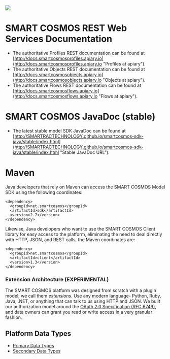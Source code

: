<img src="http://smartractechnology.github.io/smartcosmos-sdk-java/images/smart-cosmos-250px-wide.png"/>

# SMART COSMOS REST Web Services Documentation
  * The authoritative Profiles REST documentation can be found at [http://docs.smartcosmosprofiles.apiary.io](http://docs.smartcosmosprofiles.apiary.io "Profiles at apiary").
  * The authoritative Objects REST documentation can be found at [http://docs.smartcosmosobjects.apiary.io](http://docs.smartcosmosobjects.apiary.io "Objects at apiary").
  * The authoritative Flows REST documentation can be found at [http://docs.smartcosmosflows.apiary.io](http://docs.smartcosmosflows.apiary.io "Flows at apiary").

# SMART COSMOS JavaDoc (stable)
  * The latest stable model SDK JavaDoc can be found at [http://SMARTRACTECHNOLOGY.github.io/smartcosmos-sdk-java/stable/index.html](http://SMARTRACTECHNOLOGY.github.io/smartcosmos-sdk-java/stable/index.html "Stable JavaDoc URL").

# Maven
Java developers that rely on Maven can access the SMART COSMOS Model SDK using the following coordinates:

    <dependency>
      <groupId>net.smartcosmos</groupId>
      <artifactId>sdk</artifactId>
      <version>2.7</version>
    </dependency>

Likewise, Java developers who want to use the SMART COSMOS Client library for easy access to the platform, eliminating
the need to deal directly with HTTP, JSON, and REST calls, the Maven coordinates are:

    <dependency>
      <groupId>net.smartcosmos</groupId>
      <artifactId>client</artifactId>
      <version>1.3</version>
    </dependency>

### Extension Architecture (EXPERIMENTAL)
The SMART COSMOS platform was designed from scratch with a plugin model; we call them *extensions*. Use any modern
language- Python, Ruby, Java, .NET, or anything that can talk to us using HTTP and JSON. We built our authorization
model around the [OAuth 2.0 Specification (RFC 6749)](http://tools.ietf.org/html/rfc6749 "OAuth 2.0 Specification"),
and data owners can grant you read or write access in a very granular fashion.

## Platform Data Types
  * [Primary Data Types](DATA_TYPES.md#primary "Primary Data Type")
  * [Secondary Data Types](DATA_TYPES.md#secondary "Secondary Data Type")

